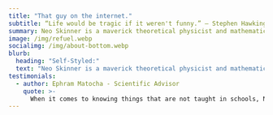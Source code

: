 ```yaml
---
title: "That guy on the internet."
subtitle: “Life would be tragic if it weren't funny.” ― Stephen Hawking
summary: Neo Skinner is a maverick theoretical physicist and mathematician on a mission to make the world a better and more diverse place through improved education and opportunities.
image: /img/refuel.webp
socialimg: /img/about-bottom.webp
blurb:
  heading: "Self-Styled:"
  text: "Neo Skinner is a maverick theoretical physicist and mathematician on a mission to make the world a better and more diverse place through improved education and opportunities. He has worked on many projects and has established a reputation as a science writer and educator through both traditional and contemporary methods. But, that's what he thinks - don't just take it from him, you must hear the opinions and testimonials of others to form a full opinion of any topic."
testimonials:
  - author: Ephram Matocha - Scientific Advisor
    quote: >-
      When it comes to knowing things that are not taught in schools, Neo definitely knows about them. From the standard model to Hawking Radiation he knows it. He's a naturally skilled teacher who has helped me with my academic studies. This human being is a generational talent and has a hard working mindset that most people my age lack.
---
```

